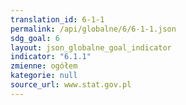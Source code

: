 ```yaml
---
translation_id: 6-1-1
permalink: /api/globalne/6/6-1-1.json
sdg_goal: 6
layout: json_globalne_goal_indicator
indicator: "6.1.1"
zmienne: ogółem
kategorie: null
source_url: www.stat.gov.pl
---
```

